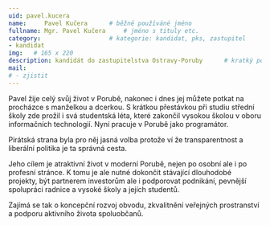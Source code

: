 ```yaml
---
uid: pavel.kucera
name:     Pavel Kučera  	# běžně používáné jméno
fullname: Mgr. Pavel Kučera  	# jméno s tituly etc.
category:                 	# kategorie: kandidat, pks, zastupitel
- kandidat 
img:   # 165 x 220
description: kandidát do zastupitelstva Ostravy-Poruby   	# kratký popis, max 160 znaků
mail:
# - zjistit
---
```


Pavel žije celý svůj život v Porubě, nakonec i dnes jej můžete potkat na procházce s manželkou a dcerkou. S krátkou přestávkou při studiu střední školy zde prožil i svá studentská léta, které zakončil vysokou školou v oboru informačních technologií. Nyní pracuje v Porubě jako programátor.

Pirátská strana byla pro něj jasná volba protože ví že transparentnost a liberální politika je ta správná cesta. 

Jeho cílem je atraktivní život v moderní Porubě, nejen po osobní ale i po profesní stránce. K tomu je ale nutné dokončit stávající dlouhodobé projekty, být partnerem investorům ale i podporovat podnikání, pevnější spolupráci radnice a vysoké školy a jejích studentů.

Zajímá se tak o koncepční rozvoj obvodu, zkvalitnění veřejných prostranství a podporu aktivního života spoluobčanů.